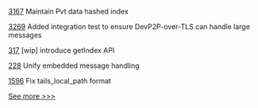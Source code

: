 
[3167](https://github.com/hyperledger/fabric/pull/3167) Maintain Pvt data hashed index

[3269](https://github.com/hyperledger/besu/pull/3269) Added integration test to ensure DevP2P-over-TLS can handle large messages

[317](https://github.com/hyperledger-labs/orion-server/pull/317) [wip] introduce getIndex API

[228](https://github.com/hyperledger-labs/minbft/pull/228) Unify embedded message handling

[1596](https://github.com/hyperledger/aries-cloudagent-python/pull/1596) Fix tails_local_path format


[See more >>>](https://start-here.hyperledger.org/pull-requests)
